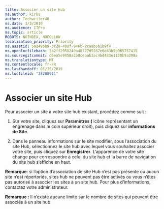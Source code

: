```yaml
---
title: Associer un site Hub
ms.author: kirks
author: Techwriter40
ms.date: 1/3/2019
ms.audience: ITPro
ms.topic: article
ROBOTS: NOINDEX, NOFOLLOW
localization_priority: Priority
ms.assetid: 50249bb9-3c28-408f-946b-2caab6b1b9f4
ms.openlocfilehash: 3a2ff2958240a48727d9287e6e43b9b065757415
ms.sourcegitcommit: d6ea5e9458a2b8ceaab3ac4bd483e1130b9a398a
ms.translationtype: MT
ms.contentlocale: fr-FR
ms.lasthandoff: 01/15/2019
ms.locfileid: "28288911"
---
```

# <a name="associate-a-hub-site"></a>Associer un site Hub

Pour associer un site à votre site hub existant, procédez comme suit :
  
1. Sur votre site, cliquez sur **Paramètres (** icône représentant un engrenage dans le coin supérieur droit), puis cliquez sur **informations de Site**. 
    
2. Dans le panneau informations sur le site modifier, sous l’association du site Hub, sélectionnez le site hub avec lequel vous souhaitez associer votre site, puis cliquez sur **Enregistrer**. L’apparence de votre site change pour correspondre à celui du site hub et la barre de navigation du site hub s’affiche en haut. 
    
 **Remarque**: si l’option d’association de site Hub n’est pas présente ou aucun site n’est répertoriés, sites hub ne peuvent pas être activés ou vous n’êtes pas autorisé à associer les sites à un site hub. Pour plus d’informations, contactez votre administrateur. 
  
 **Remarque :** Il n’existe aucune limite sur le nombre de sites qui peuvent être associés à un site hub. 
  

